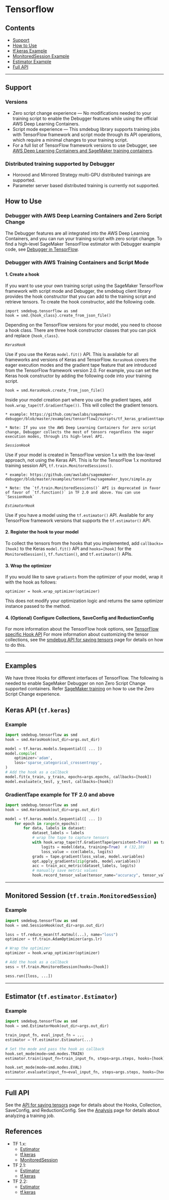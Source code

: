 # Tensorflow

## Contents
- [Support](#support)
- [How to Use](#how-to-use)
- [tf.keras Example](#tfkeras)
- [MonitoredSession Example](#monitoredsession)
- [Estimator Example](#estimator)
- [Full API](#full-api)

---

## Support

### Versions
* Zero script change experience — No modifications needed to your training script to enable the Debugger features while using the official AWS Deep Learning Containers.
* Script mode experience — This smdebug library supports training jobs with TensorFlow framework and script mode through its API operations, which require a minimal changes to your training script.
* For a full list of TensorFlow framework versions to use Debugger, see [AWS Deep Learning Containers and SageMaker training containers](https://docs.aws.amazon.com/sagemaker/latest/dg/train-debugger.html#debugger-supported-aws-containers).


### Distributed training supported by Debugger
- Horovod and Mirrored Strategy multi-GPU distributed trainings are supported.
- Parameter server based distributed training is currently not supported.


## How to Use
### Debugger with AWS Deep Learning Containers and Zero Script Change

The Debugger features are all integrated into the AWS Deep Learning Containers, and you can run your training script with zero script change. To find a high-level SageMaker TensorFlow estimator with Debugger example code, see [Debugger in TensorFlow](https://docs.aws.amazon.com/sagemaker/latest/dg/debugger-container.html#debugger-zero-script-change-TensorFlow).

### Debugger with AWS Training Containers and Script Mode

#### 1. Create a hook

If you want to use your own training script using the SageMaker TensorFlow framework with script mode and Debugger, the smdebug client library provides the hook constructor that you can add to the training script and retrieve tensors. To create the hook constructor, add the following code.

```
import smdebug.tensorflow as smd
hook = smd.{hook_class}.create_from_json_file()
```

Depending on the TensorFlow versions for your model, you need to choose a hook class. There are three hook constructor classes that you can pick and replace `{hook_class}`.

*`KerasHook`*

Use if you use the Keras `model.fit()` API. This is available for all frameworks and versions of Keras and TensorFlow. `KerasHook` covers the eager execution modes and the gradient tape feature that are introduced from the TensorFlow framework version 2.0. For example, you can set the Keras hook constructor by adding the following code into your training script.
```
hook = smd.KerasHook.create_from_json_file()
```
Inside your model creation part where you use the gradient tapes, add `hook.wrap_tape(tf.GradientTape())`. This will collect the gradient tensors.

    * example: https://github.com/awslabs/sagemaker-debugger/blob/master/examples/tensorflow2/scripts/tf_keras_gradienttape.py

    * Note: If you use the AWS Deep Learning Containers for zero script change, Debugger collects the most of tensors regardless the eager execution modes, through its high-level API.

*`SessionHook`*

Use if your model is created in TensorFlow version 1.x with the low-level approach, not using the Keras API. This is for the TensorFlow 1.x monitored training session API, `tf.train.MonitoredSessions()`.

    * example: https://github.com/awslabs/sagemaker-debugger/blob/master/examples/tensorflow/sagemaker_byoc/simple.py

    * Note: the `tf.train.MonitoredSessions()` API is deprecated in favor of favor of `tf.function()` in TF 2.0 and above. You can use `SessionHook`

*`EstimatorHook`*

Use if you have a model using the `tf.estimator()` API. Available for any TensorFlow framework versions that supports the `tf.estimator()` API.

#### 2. Register the hook to your model

To collect the tensors from the hooks that you implemented, add `callbacks=[hook]` to the Keras `model.fit()` API and `hooks=[hook]` for the `MonitoredSession()`, `tf.function()`, and `tf.estimator()` APIs.

#### 3. Wrap the optimizer

If you would like to save `gradients` from the optimizer of your model, wrap it with the hook as follows:
```
optimizer = hook.wrap_optimizer(optimizer)
```
This does not modify your optimization logic and returns the same optimizer instance passed to the method.

#### 4. (Optional) Configure Collections, SaveConfig and ReductionConfig

For more information about the TensorFlow hook options, see [TensorFlow specific Hook API](https://github.com/awslabs/sagemaker-debugger/blob/master/docs/api.md#tensorflow-specific-hook-api)
For more information about customizing the tensor collections, see the [smdebug API for saving tensors](https://github.com/awslabs/sagemaker-debugger/blob/master/docs/api.md) page for details on how to do this.


---

## Examples

We have three Hooks for different interfaces of TensorFlow. The following is needed to enable SageMaker Debugger on non Zero Script Change supported containers. Refer [SageMaker training](sagemaker.md) on how to use the Zero Script Change experience.

## Keras API (`tf.keras`)
### Example
```python
import smdebug.tensorflow as smd
hook = smd.KerasHook(out_dir=args.out_dir)

model = tf.keras.models.Sequential([ ... ])
model.compile(
    optimizer='adam',
    loss='sparse_categorical_crossentropy',
)
# Add the hook as a callback
model.fit(x_train, y_train, epochs=args.epochs, callbacks=[hook])
model.evaluate(x_test, y_test, callbacks=[hook])
```

### GradientTape example for TF 2.0 and above
```python
import smdebug.tensorflow as smd
hook = smd.KerasHook(out_dir=args.out_dir)

model = tf.keras.models.Sequential([ ... ])
    for epoch in range(n_epochs):
        for data, labels in dataset:
            dataset_labels = labels
            # wrap the tape to capture tensors
            with hook.wrap_tape(tf.GradientTape(persistent=True)) as tape:
                logits = model(data, training=True)  # (32,10)
                loss_value = cce(labels, logits)
            grads = tape.gradient(loss_value, model.variables)
            opt.apply_gradients(zip(grads, model.variables))
            acc = train_acc_metric(dataset_labels, logits)
            # manually save metric values
            hook.record_tensor_value(tensor_name="accuracy", tensor_value=acc)
```

---

## Monitored Session (`tf.train.MonitoredSession`)
### Example
```python
import smdebug.tensorflow as smd
hook = smd.SessionHook(out_dir=args.out_dir)

loss = tf.reduce_mean(tf.matmul(...), name="loss")
optimizer = tf.train.AdamOptimizer(args.lr)

# Wrap the optimizer
optimizer = hook.wrap_optimizer(optimizer)

# Add the hook as a callback
sess = tf.train.MonitoredSession(hooks=[hook])

sess.run([loss, ...])
```

---

## Estimator (`tf.estimator.Estimator`)
### Example
```python
import smdebug.tensorflow as smd
hook = smd.EstimatorHook(out_dir=args.out_dir)

train_input_fn, eval_input_fn = ...
estimator = tf.estimator.Estimator(...)

# Set the mode and pass the hook as callback
hook.set_mode(mode=smd.modes.TRAIN)
estimator.train(input_fn=train_input_fn, steps=args.steps, hooks=[hook])

hook.set_mode(mode=smd.modes.EVAL)
estimator.evaluate(input_fn=eval_input_fn, steps=args.steps, hooks=[hook])
```

---

## Full API
See the [API for saving tensors](api.md) page for details about the Hooks, Collection, SaveConfig, and ReductionConfig.
See the [Analysis](analysis.md) page for details about analyzing a training job.

## References
- TF 1.x:
    - [Estimator](https://www.tensorflow.org/versions/r1.15/api_docs/python/tf/estimator)
    - [tf.keras](https://www.tensorflow.org/versions/r1.15/api_docs/python/tf/keras)
    - [MonitoredSession](https://www.tensorflow.org/versions/r1.15/api_docs/python/tf/train/MonitoredSession?hl=en)
- TF 2.1:
    - [Estimator](https://www.tensorflow.org/versions/r2.1/api_docs/python/tf/estimator)
    - [tf.keras](https://www.tensorflow.org/versions/r2.1/api_docs/python/tf/keras)
- TF 2.2:
    - [Estimator](https://www.tensorflow.org/api_docs/python/tf/estimator)
    - [tf.keras](https://www.tensorflow.org/versions/r2.2/api_docs/python/tf)
